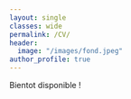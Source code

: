 ```yaml
---
layout: single
classes: wide
permalink: /CV/
header:
  image: "/images/fond.jpeg"
author_profile: true
---
```


Bientot disponible !
